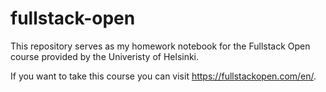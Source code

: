 # fullstack-open

This repository serves as my homework notebook for the Fullstack Open course provided by the Univeristy of Helsinki. 

If you want to take this course you can visit https://fullstackopen.com/en/.